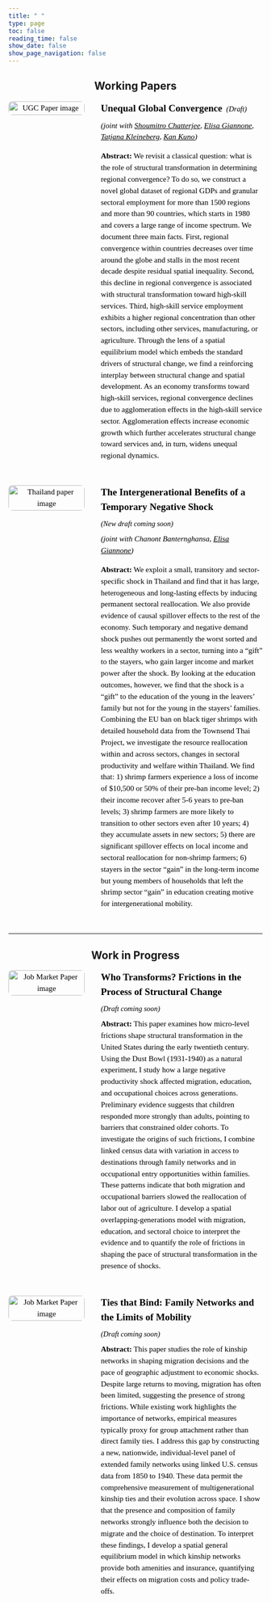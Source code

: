 ```yaml
---
title: " "
type: page
toc: false
reading_time: false
show_date: false
show_page_navigation: false
---
```


<style>
/* Research page full-width override */

/* reset main container so content is full-width */
main,
.site-main,
.wrapper,
.page,
.hb-content,
.article,
article {
  margin: 0 !important;
  padding-left: 0 !important;
  padding-right: 0 !important;
  max-width: 100% !important;
  width: 100% !important;
  display: block !important;
}

/* nuke the white TOC / sidebar completely */
nav.hb-toc,
aside.hb-sidebar-container {
  display: none !important;
  width: 0 !important;
  max-width: 0 !important;
  padding: 0 !important;
  margin: 0 !important;
}
</style>






<!-- BEGIN: full-bleed wrapper for research page -->
<div class="research-fullwidth-wrapper">

<h2 style="text-align:center;">Working Papers</h2>

<!-- Working Paper 1 -->
<div class="research-item" 
     style="display: flex; flex-wrap: wrap; align-items: flex-start; gap: 2rem; margin-bottom: 2rem; max-width: 1200px; margin-left: 0; margin-right: 0; font-size: 0.95rem; line-height: 1.5; color: #000; font-family: Georgia, serif;">

  <!-- Left: Image -->
  <div style="flex: 0 0 30%; max-width: 30%; text-align: center;">
    <img src="/uploads/UGC_picture.png" 
         alt="UGC Paper image"
         style="width: 100%; height: auto; border-radius: 8px;">
  </div>

  <!-- Right: Text -->
<div style="flex: 1; color:#000; font-family: Georgia, serif;">
  <!-- Title + Draft inline -->
  <div style="display: flex; align-items: baseline; gap: 0.5rem; flex-wrap: wrap;">
    <h3 style="margin: 0; color:#000; font-size:1.2rem;">
      Unequal Global Convergence
    </h3>
    <span style="font-size:0.9rem; color:#000;">
      <em>
        <a href="/uploads/UGC.pdf" target="_blank" style="color:#000; text-decoration:none;">
          (Draft)
        </a>
      </em>
    </span>
  </div>

  <!-- Authors -->
  <p style="color:#000; margin-top:0.5rem;">
    <em>(joint with 
      <a href="https://pages.jh.edu/schatt20/" target="_blank" style="color:#000;">Shoumitro Chatterjee</a>, 
      <a href="https://sites.google.com/view/elisagiannone/" target="_blank" style="color:#000;">Elisa Giannone</a>, 
      <a href="https://sites.google.com/view/tkleineberg/home" target="_blank" style="color:#000;">Tatjana Kleineberg</a>, 
      <a href="https://kankuno.github.io/" target="_blank" style="color:#000;">Kan Kuno</a>)</em>
  </p>

  <!-- Abstract -->
  <p style="color:#000; margin-top:0.5rem;">
    <strong style="color:#000;">Abstract:</strong> We revisit a classical question: what is the role of structural transformation in determining regional convergence? To do so, we construct a novel global dataset of regional GDPs and granular sectoral employment for more than 1500 regions and more than 90 countries, which starts in 1980 and covers a large range of income spectrum. We document three main facts. First, regional convergence within countries decreases over time around the globe and stalls in the most recent decade despite residual spatial inequality. Second, this decline in regional convergence is associated with structural transformation toward high-skill services. Third, high-skill service employment exhibits a higher regional concentration than other sectors, including other services, manufacturing, or agriculture. Through the lens of a spatial equilibrium model which embeds the standard drivers of structural change, we find a reinforcing interplay between structural change and spatial development. As an economy transforms toward high-skill services, regional convergence declines due to agglomeration effects in the high-skill service sector. Agglomeration effects increase economic growth which further accelerates structural change toward services and, in turn, widens unequal regional dynamics.
  </p>
</div>
</div>


<!-- Working Paper 2 -->
<div class="research-item" 
     style="display: flex; flex-wrap: wrap; align-items: flex-start; gap: 2rem; margin-bottom: 2rem; max-width: 1200px; margin-left: 0; margin-right: 0; font-size: 0.95rem; line-height: 1.5; color: #000; font-family: Georgia, serif;">

  <!-- Left: Image -->
  <div style="flex: 0 0 30%; max-width: 30%; text-align: center;">
    <img src="/uploads/Shrimp_picture.png" 
         alt="Thailand paper image"
         style="width: 100%; height: auto; border-radius: 8px;">
  </div>

  <!-- Right: Text -->
<div style="flex: 1; color:#000; font-family: Georgia, serif;">
  <!-- Title + Draft inline -->
  <div style="display: flex; align-items: baseline; gap: 0.5rem; flex-wrap: wrap;">
    <h3 style="margin: 0; color:#000; font-size:1.2rem;">
      The Intergenerational Benefits of a Temporary Negative Shock
    </h3>
    <span style="font-size:0.9rem; color:#000;">
      <em> (New draft coming soon)
        </a>
      </em>
    </span>
  </div>

  <!-- Authors -->
  <p style="color:#000; margin-top:0.5rem;">
    <em>(joint with Chanont Banternghansa, 
      <a href="https://sites.google.com/view/elisagiannone/" target="_blank" style="color:#000;">Elisa Giannone</a>)</em>
  </p>

  <!-- Abstract -->
  <p style="color:#000; margin-top:0.5rem;">
    <strong style="color:#000;">Abstract:</strong> We exploit a small, transitory and sector-specific shock in Thailand and find that it has large, heterogeneous and long-lasting effects by inducing permanent sectoral reallocation. We also provide evidence of causal spillover effects to the rest of the economy. Such temporary and negative demand shock pushes out permanently the worst sorted and less wealthy workers in a sector, turning into a “gift” to the stayers, who gain larger income and market power after the shock. By looking at the education outcomes, however, we find that the shock is a “gift” to the education of the young in the leavers’ family but not for the young in the stayers’ families. Combining the EU ban on black tiger shrimps with detailed household data from the Townsend Thai Project, we investigate the resource reallocation within and across sectors, changes in sectoral productivity and welfare within Thailand. We find that: 1) shrimp farmers experience a loss of income of $10,500 or 50% of their pre-ban income level; 2) their income recover after 5-6 years to pre-ban levels; 3) shrimp farmers are more likely to transition to other sectors even after 10 years; 4) they accumulate assets in new sectors; 5) there are significant spillover effects on local income and sectoral reallocation for non-shrimp farmers; 6) stayers in the sector “gain” in the long-term income but young members of households that left the shrimp sector “gain” in education creating motive for intergenerational mobility.
  </p>
</div>
</div>

---
<h2 style="text-align:center;">Work in Progress</h2>

<div class="research-item" 
     style="display: flex; flex-wrap: wrap; align-items: flex-start; gap: 2rem; margin-bottom: 2rem; max-width: 1200px; margin-left: 0; margin-right: 0; font-size: 0.95rem; line-height: 1.5; color: #000; font-family: Georgia, serif;">

  <!-- Left: Image -->
  <div style="flex: 0 0 30%; max-width: 30%; text-align: center;">
    <img src="/uploads/DB_picture.png" 
         alt="Job Market Paper image"
         style="width: 100%; height: auto; border-radius: 8px;">
  </div>

<!-- Right: Text -->
<div style="flex: 1; color:#000; font-family: Georgia, serif;">
  <!-- Title + Draft inline -->
  <div style="display: flex; align-items: baseline; gap: 0.5rem; flex-wrap: wrap;">
    <h3 style="margin: 0; color:#000; font-size:1.2rem;">
      Who Transforms? Frictions in the Process of Structural Change
    </h3>
    <span style="font-size:0.9rem; color:#000;">
      <em> (Draft coming soon)
        </a>
      </em>
    </span>
  </div>

  <!-- Abstract -->
  <p style="color:#000; margin-top:0.5rem;">
    <strong style="color:#000;">Abstract:</strong> This paper examines how micro-level frictions shape structural transformation in the United States during the early twentieth century. Using the Dust Bowl (1931-1940) as a natural experiment, I study how a large negative productivity shock affected migration, education, and occupational choices across generations. Preliminary evidence suggests that children responded more strongly than adults, pointing to barriers that constrained older cohorts. To investigate the origins of such frictions, I combine linked census data with variation in access to destinations through family networks and in occupational entry opportunities within families. These patterns indicate that both migration and occupational barriers slowed the reallocation of labor out of agriculture. I develop a spatial overlapping-generations model with migration, education, and sectoral choice to interpret the evidence and to quantify the role of frictions in shaping the pace of structural transformation in the presence of shocks.
  </p>
</div>
</div>

<!-- Work in Progress -->
<div class="research-item" 
     style="display: flex; flex-wrap: wrap; align-items: flex-start; gap: 2rem; margin-bottom: 2rem; max-width: 1200px; margin-left: 0; margin-right: 0; font-size: 0.95rem; line-height: 1.5; color: #000; font-family: Georgia, serif;">

  <!-- Left: Image -->
  <div style="flex: 0 0 30%; max-width: 30%; text-align: center;">
    <img src="/uploads/mignet_picture.png" 
         alt="Job Market Paper image"
         style="width: 100%; height: auto; border-radius: 8px;">
  </div>

<!-- Right: Text -->
<div style="flex: 1; color:#000; font-family: Georgia, serif;">
  <!-- Title + Draft inline -->
  <div style="display: flex; align-items: baseline; gap: 0.5rem; flex-wrap: wrap;">
    <h3 style="margin: 0; color:#000; font-size:1.2rem;">
      Ties that Bind: Family Networks and the Limits of Mobility
    </h3>
    <span style="font-size:0.9rem; color:#000;">
      <em> (Draft coming soon)
        </a>
      </em>
    </span>
  </div>

  <!-- Abstract -->
  <p style="color:#000; margin-top:0.5rem;">
    <strong style="color:#000;">Abstract:</strong> This paper studies the role of kinship networks in shaping migration decisions and the pace of geographic adjustment to economic shocks. Despite large returns to moving, migration has often been limited, suggesting the presence of strong frictions. While existing work highlights the importance of networks, empirical measures typically proxy for group attachment rather than direct family ties. I address this gap by constructing a new, nationwide, individual-level panel of extended family networks using linked U.S. census data from 1850 to 1940. These data permit the comprehensive measurement of multigenerational kinship ties and their evolution across space. I show that the presence and composition of family networks strongly influence both the decision to migrate and the choice of destination. To interpret these findings, I develop a spatial general equilibrium model in which kinship networks provide both amenities and insurance, quantifying their effects on migration costs and policy trade-offs.
  </p>
</div>
</div>



